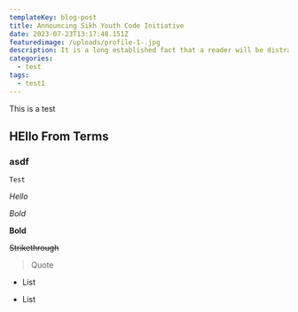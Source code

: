 ```yaml
---
templateKey: blog-post
title: Announcing Sikh Youth Code Initiative
date: 2023-07-23T13:17:48.151Z
featuredimage: /uploads/profile-1-.jpg
description: It is a long established fact that a reader will be distracted by the readable content of a page when looking at its layout. The point of using Lorem Ipsum is that il distribution of letters, as opposed to using 'Co
categories:
  - test
tags:
  - test1
---
```

This is a test
## HEllo From Terms

 ### asdf

```Test```

_Hello_


*Bold*

**Bold**

~~Strikethrough~~

> Quote

- List

- List
